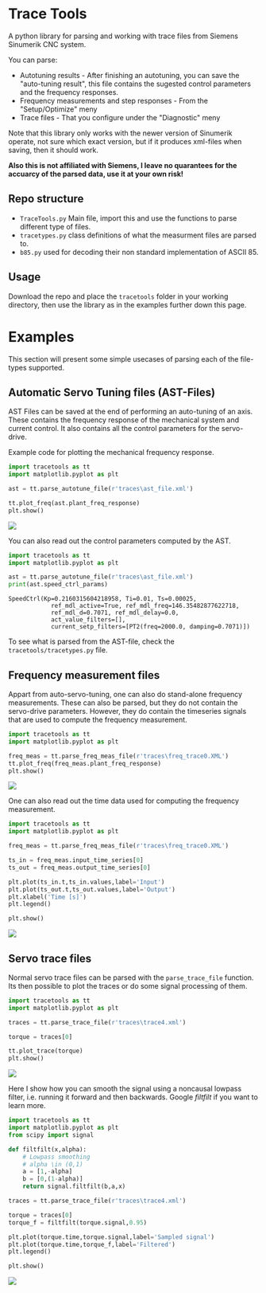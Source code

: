 # Trace Tools

A python library for parsing and working with trace files from Siemens Sinumerik CNC system.

You can parse:
* Autotuning results - After finishing an autotuning, you can save the "auto-tuning result", this file contains the sugested control parameters and the frequency responses.
* Frequency measurements and step responses - From the "Setup/Optimize" meny
* Trace files - That you configure under the "Diagnostic" meny

Note that this library only works with the newer version of Sinumerik operate, not sure which exact version, but if it produces xml-files when saving, then it should work.

**Also this is not affiliated with Siemens, I leave no quarantees for the accuarcy of the parsed data, use it at your own risk!**

## Repo structure

* `TraceTools.py` Main file, import this and use the functions to parse different type of files.
* `tracetypes.py` class definitions of what the measurment files are parsed to.
* `b85.py` used for decoding their non standard implementation of ASCII 85.

## Usage
Download the repo and place the `tracetools` folder in your working directory, then use the library as in the examples further down this page. 


# Examples

This section will present some simple usecases of parsing each of the file-types supported.

## Automatic Servo Tuning files (AST-Files)
AST Files can be saved at the end of performing an auto-tuning of an axis.
These contains the frequency response of the mechanical system and current control. It also contains all the control parameters for the servo-drive.

Example code for plotting the mechanical frequency response.
```python
import tracetools as tt 
import matplotlib.pyplot as plt

ast = tt.parse_autotune_file(r'traces\ast_file.xml')

tt.plot_freq(ast.plant_freq_response)
plt.show()
```
![](img/ast_freq0.png)

You can also read out the control parameters computed by the AST.
```python
import tracetools as tt 
import matplotlib.pyplot as plt

ast = tt.parse_autotune_file(r'traces\ast_file.xml')
print(ast.speed_ctrl_params)
```

```
SpeedCtrl(Kp=0.2160315604218958, Ti=0.01, Ts=0.00025, 
            ref_mdl_active=True, ref_mdl_freq=146.35482877622718, 
            ref_mdl_d=0.7071, ref_mdl_delay=0.0, 
            act_value_filters=[], 
            current_setp_filters=[PT2(freq=2000.0, damping=0.7071)])
```

To see what is parsed from the AST-file, check the `tracetools/tracetypes.py` file.

## Frequency measurement files
Appart from auto-servo-tuning, one can also do stand-alone frequency measurements. These can also be parsed, but they do not contain the servo-drive parameters. However, they do contain the timeseries signals that are used to compute the frequency measurement.


```python
import tracetools as tt 
import matplotlib.pyplot as plt

freq_meas = tt.parse_freq_meas_file(r'traces\freq_trace0.XML')
tt.plot_freq(freq_meas.plant_freq_response)
plt.show()
```

![](img/freq0.png)


One can also read out the time data used for computing the frequency measurement.
```python
import tracetools as tt 
import matplotlib.pyplot as plt

freq_meas = tt.parse_freq_meas_file(r'traces\freq_trace0.XML')

ts_in = freq_meas.input_time_series[0]
ts_out = freq_meas.output_time_series[0]

plt.plot(ts_in.t,ts_in.values,label='Input')
plt.plot(ts_out.t,ts_out.values,label='Output')
plt.xlabel('Time [s]')
plt.legend()

plt.show()
```
![](img/freq_ts.png)


## Servo trace files
Normal servo trace files can be parsed with the `parse_trace_file` function.
Its then possible to plot the traces or do some signal processing of them.


```python
import tracetools as tt 
import matplotlib.pyplot as plt

traces = tt.parse_trace_file(r'traces\trace4.xml')

torque = traces[0]

tt.plot_trace(torque)
plt.show()
```
![](img/trace0.png)

Here I show how you can smooth the signal using a noncausal lowpass filter, i.e. running it forward and then backwards. Google *filtfilt* if you want to learn more.

```python
import tracetools as tt 
import matplotlib.pyplot as plt
from scipy import signal

def filtfilt(x,alpha):
    # Lowpass smoothing
    # alpha \in (0,1)
    a = [1,-alpha]
    b = [0,(1-alpha)]
    return signal.filtfilt(b,a,x)

traces = tt.parse_trace_file(r'traces\trace4.xml')

torque = traces[0]
torque_f = filtfilt(torque.signal,0.95)

plt.plot(torque.time,torque.signal,label='Sampled signal')
plt.plot(torque.time,torque_f,label='Filtered')
plt.legend()

plt.show()
```
![](img/trace1.png)
